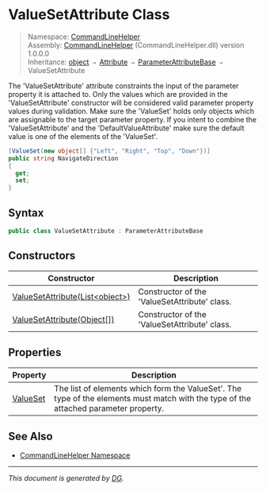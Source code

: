 ﻿# ValueSetAttribute Class

> Namespace: [CommandLineHelper](_toc.CommandLineHelper.md#commandlinehelper-namespace)\
> Assembly: [CommandLineHelper](_toc.CommandLineHelper.md) (CommandLineHelper.dll) version 1.0.0.0\
> Inheritance: [object](https://docs.microsoft.com/en-us/dotnet/api/system.object) `→` [Attribute](https://docs.microsoft.com/en-us/dotnet/api/system.attribute) `→` [ParameterAttributeBase](CommandLineHelper.ParameterAttributeBase.md) `→` ValueSetAttribute

The 'ValueSetAttribute' attribute constraints the input of the parameter property it is attached to. Only the values which are provided in the 'ValueSetAttribute' constructor will be considered valid parameter property values during validation. Make sure the 'ValueSet' holds only objects which are assignable to the target parameter property. If you intent to combine the 'ValueSetAttribute' and the 'DefaultValueAttribute' make sure the default value is one of the elements of the 'ValueSet'. 
```csharp
[ValueSet(new object[] {"Left", "Right", "Top", "Down"})]
public string NavigateDirection
{
  get;
  set;
}
```


## Syntax

```csharp
public class ValueSetAttribute : ParameterAttributeBase
```

## Constructors

Constructor | Description
--- | ---
[ValueSetAttribute(List\<object>)](CommandLineHelper.ValueSetAttribute.-ctor.md#valuesetattributelistobject) | Constructor of the 'ValueSetAttribute' class.
[ValueSetAttribute(Object[])](CommandLineHelper.ValueSetAttribute.-ctor.md#valuesetattributeobject) | Constructor of the 'ValueSetAttribute' class.

## Properties

Property | Description
--- | ---
[ValueSet](CommandLineHelper.ValueSetAttribute.ValueSet.md) | The list of elements which form the ValueSet'. The type of the elements must match with the type of the attached parameter property.

## See Also

- [CommandLineHelper Namespace](_toc.CommandLineHelper.md#commandlinehelper-namespace)

---

_This document is generated by [DG](https://github.com/Khojasteh/dg)._
